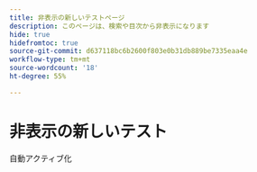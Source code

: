 ```yaml
---
title: 非表示の新しいテストページ
description: このページは、検索や目次から非表示になります
hide: true
hidefromtoc: true
source-git-commit: d637118bc6b2600f803e0b31db889be7335eaa4e
workflow-type: tm+mt
source-wordcount: '18'
ht-degree: 55%

---
```


# 非表示の新しいテスト

自動アクティブ化
